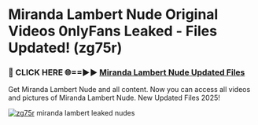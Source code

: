 # Miranda Lambert Nude Original Videos 0nlyFans Leaked - Files Updated! (zg75r)

<h3>🔴 CLICK HERE 🌐==►► <a href="https://tinyurl.com/yc6ubb5a" rel="nofollow">Miranda Lambert Nude Updated Files</a></h3>

Get Miranda Lambert Nude and all content. Now you can access all videos and pictures of Miranda Lambert Nude. New Updated Files 2025!

[![zg75r](https://i.imgur.com/7eu0CRL.gif)](https://tinyurl.com/yc6ubb5a)
miranda lambert leaked nudes